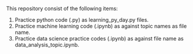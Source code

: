 This repository consist of the following items:
1) Practice python code (.py) as learning_py_day.py files.
2) Practice machine learning code (.ipynb) as against topic names as file name.
3) Practice data science practice codes (.ipynb) as against file name as data_analysis_topic.ipynb.

